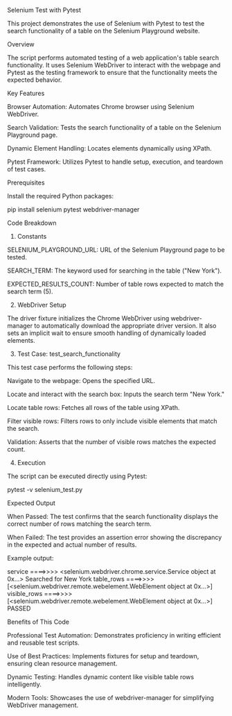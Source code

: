 Selenium Test with Pytest

This project demonstrates the use of Selenium with Pytest to test the search functionality of a table on the Selenium Playground website.

Overview

The script performs automated testing of a web application's table search functionality. It uses Selenium WebDriver to interact with the webpage and Pytest as the testing framework to ensure that the functionality meets the expected behavior.

Key Features

Browser Automation: Automates Chrome browser using Selenium WebDriver.

Search Validation: Tests the search functionality of a table on the Selenium Playground page.

Dynamic Element Handling: Locates elements dynamically using XPath.

Pytest Framework: Utilizes Pytest to handle setup, execution, and teardown of test cases.

Prerequisites

Install the required Python packages:

pip install selenium pytest webdriver-manager

Code Breakdown

1. Constants

SELENIUM_PLAYGROUND_URL: URL of the Selenium Playground page to be tested.

SEARCH_TERM: The keyword used for searching in the table ("New York").

EXPECTED_RESULTS_COUNT: Number of table rows expected to match the search term (5).

2. WebDriver Setup

The driver fixture initializes the Chrome WebDriver using webdriver-manager to automatically download the appropriate driver version. It also sets an implicit wait to ensure smooth handling of dynamically loaded elements.

3. Test Case: test_search_functionality

This test case performs the following steps:

Navigate to the webpage: Opens the specified URL.

Locate and interact with the search box: Inputs the search term "New York."

Locate table rows: Fetches all rows of the table using XPath.

Filter visible rows: Filters rows to only include visible elements that match the search.

Validation: Asserts that the number of visible rows matches the expected count.

4. Execution

The script can be executed directly using Pytest:

pytest -v selenium_test.py

Expected Output

When Passed: The test confirms that the search functionality displays the correct number of rows matching the search term.

When Failed: The test provides an assertion error showing the discrepancy in the expected and actual number of results.

Example output:

service ====>>>> <selenium.webdriver.chrome.service.Service object at 0x...>
Searched for New York
table_rows ====>>>> [<selenium.webdriver.remote.webelement.WebElement object at 0x...>]
visible_rows ====>>>> [<selenium.webdriver.remote.webelement.WebElement object at 0x...>]
PASSED

Benefits of This Code

Professional Test Automation: Demonstrates proficiency in writing efficient and reusable test scripts.

Use of Best Practices: Implements fixtures for setup and teardown, ensuring clean resource management.

Dynamic Testing: Handles dynamic content like visible table rows intelligently.

Modern Tools: Showcases the use of webdriver-manager for simplifying WebDriver management.

